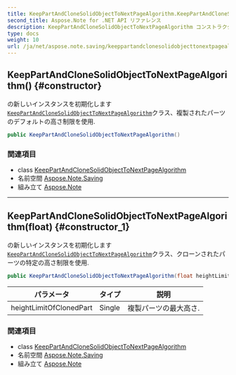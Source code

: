 ```yaml
---
title: KeepPartAndCloneSolidObjectToNextPageAlgorithm.KeepPartAndCloneSolidObjectToNextPageAlgorithm
second_title: Aspose.Note for .NET API リファレンス
description: KeepPartAndCloneSolidObjectToNextPageAlgorithm コンストラクタ. の新しいインスタンスを初期化しますKeepPartAndCloneSolidObjectToNextPageAlgorithmクラス複製されたパーツのデフォルトの高さ制限を使用.
type: docs
weight: 10
url: /ja/net/aspose.note.saving/keeppartandclonesolidobjecttonextpagealgorithm/keeppartandclonesolidobjecttonextpagealgorithm/
---
```

## KeepPartAndCloneSolidObjectToNextPageAlgorithm() {#constructor}

の新しいインスタンスを初期化します[`KeepPartAndCloneSolidObjectToNextPageAlgorithm`](../)クラス、複製されたパーツのデフォルトの高さ制限を使用.

```csharp
public KeepPartAndCloneSolidObjectToNextPageAlgorithm()
```

### 関連項目

* class [KeepPartAndCloneSolidObjectToNextPageAlgorithm](../)
* 名前空間 [Aspose.Note.Saving](../../keeppartandclonesolidobjecttonextpagealgorithm/)
* 組み立て [Aspose.Note](../../../)

---

## KeepPartAndCloneSolidObjectToNextPageAlgorithm(float) {#constructor_1}

の新しいインスタンスを初期化します[`KeepPartAndCloneSolidObjectToNextPageAlgorithm`](../)クラス、クローンされたパーツの特定の高さ制限を使用.

```csharp
public KeepPartAndCloneSolidObjectToNextPageAlgorithm(float heightLimitOfClonedPart)
```

| パラメータ | タイプ | 説明 |
| --- | --- | --- |
| heightLimitOfClonedPart | Single | 複製パーツの最大高さ. |

### 関連項目

* class [KeepPartAndCloneSolidObjectToNextPageAlgorithm](../)
* 名前空間 [Aspose.Note.Saving](../../keeppartandclonesolidobjecttonextpagealgorithm/)
* 組み立て [Aspose.Note](../../../)


